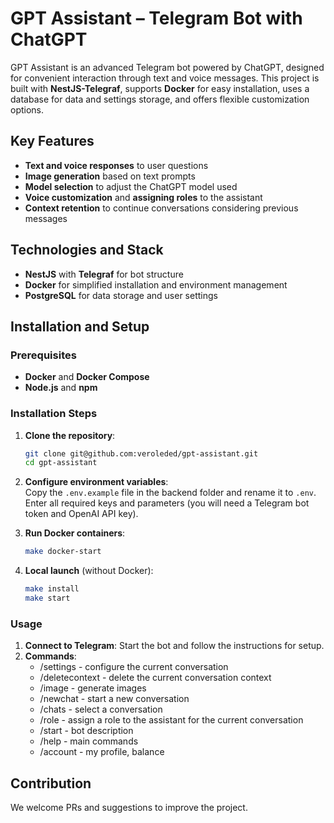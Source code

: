# GPT Assistant – Telegram Bot with ChatGPT

GPT Assistant is an advanced Telegram bot powered by ChatGPT, designed for convenient interaction through text and voice messages. This project is built with **NestJS-Telegraf**, supports **Docker** for easy installation, uses a database for data and settings storage, and offers flexible customization options.

## Key Features

- **Text and voice responses** to user questions
- **Image generation** based on text prompts
- **Model selection** to adjust the ChatGPT model used
- **Voice customization** and **assigning roles** to the assistant
- **Context retention** to continue conversations considering previous messages

## Technologies and Stack

- **NestJS** with **Telegraf** for bot structure
- **Docker** for simplified installation and environment management
- **PostgreSQL** for data storage and user settings

## Installation and Setup

### Prerequisites

- **Docker** and **Docker Compose**
- **Node.js** and **npm**

### Installation Steps

1. **Clone the repository**:

   ```bash
   git clone git@github.com:veroleded/gpt-assistant.git
   cd gpt-assistant
   ```

2. **Configure environment variables**:  
   Copy the `.env.example` file in the backend folder and rename it to `.env`. Enter all required keys and parameters (you will need a Telegram bot token and OpenAI API key).

3. **Run Docker containers**:

   ```bash
   make docker-start
   ```

4. **Local launch** (without Docker):
   ```bash
   make install
   make start
   ```

### Usage

1. **Connect to Telegram**: Start the bot and follow the instructions for setup.
2. **Commands**:
   - /settings - configure the current conversation
   - /deletecontext - delete the current conversation context
   - /image - generate images
   - /newchat - start a new conversation
   - /chats - select a conversation
   - /role - assign a role to the assistant for the current conversation
   - /start - bot description
   - /help - main commands
   - /account - my profile, balance

## Contribution

We welcome PRs and suggestions to improve the project.
